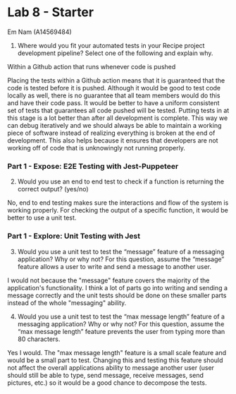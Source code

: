 # Lab 8 - Starter

Em Nam (A14569484)

1. Where would you fit your automated tests in your Recipe project development pipeline? Select one of the following and explain why.

Within a Github action that runs whenever code is pushed 

Placing the tests within a Github action means that it is guaranteed that the code is tested before it is pushed. Although it would be good to test code locally as well, there is no guarantee that all team members would do this and have their code pass. It would be better to have a uniform consistent set of tests that guarantees all code pushed will be tested. Putting tests in at this stage is a lot better than after all development is complete. This way we can debug iteratively and we should always be able to maintain a working piece of software instead of realizing everything is broken at the end of development. This also helps because it ensures that developers are not working off of code that is unknowingly not running properly.

### Part 1 - Expose: E2E Testing with Jest-Puppeteer
2. Would you use an end to end test to check if a function is returning the correct output? (yes/no) 

No, end to end testing makes sure the interactions and flow of the system is working properly. For checking the output of a specific function, it would be better to use a unit test.

### Part 1 - Explore: Unit Testing with Jest
3. Would you use a unit test to test the “message” feature of a messaging application? Why or why not? For this question, assume the “message” feature allows a user to write and send a message to another user.

I would not because the "message" feature covers the majority of the application's functionality. I think a lot of parts go into writing and sending a message correctly and the unit tests should be done on these smaller parts instead of the whole "messaging" ability.

4. Would you use a unit test to test the “max message length” feature of a messaging application? Why or why not? For this question, assume the “max message length” feature prevents the user from typing more than 80 characters.

Yes I would. The "max message length" feature is a small scale feature and would be a small part to test. Changing this and testing this feature should not affect the overall applications ability to message another user (user should still be able to type, send message, receive messages, send pictures, etc.) so it would be a good chance to decompose the tests.
